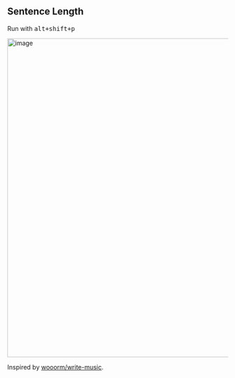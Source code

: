 ## Sentence Length
Run with <kbd>alt+shift+p</kbd>

<img width="726" alt="image" src="https://user-images.githubusercontent.com/1266011/218317905-88168c1b-f3a0-473d-b399-9f153956f49a.png">

Inspired by [wooorm/write-music](https://github.com/wooorm/write-music).

